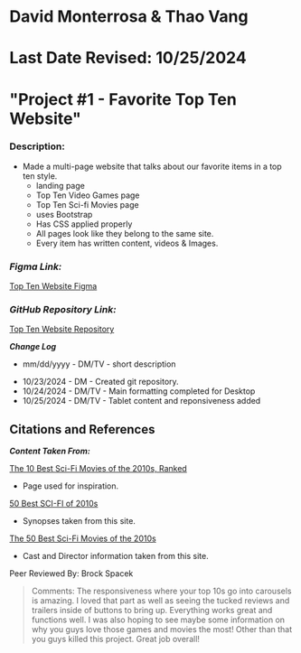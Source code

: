 # David Monterrosa & Thao Vang
# Last Date Revised: 10/25/2024
# "Project #1 - Favorite Top Ten Website"
### Description: 
- Made a multi-page website that talks about our favorite items in a top ten style.
  - landing page
  - Top Ten Video Games page
  - Top Ten Sci-fi Movies page
  - uses Bootstrap
  - Has CSS applied properly
  - All pages look like they belong to the same site.
  - Every item has written content, videos & Images.




### _Figma Link:_
[Top Ten Website Figma](https://www.figma.com/design/NPouPJRlWifqeSJS85vCOT/Favorite-Top-Ten-Website?node-id=0-1&t=7X0NOrMpnGTQujxq-1)

### _GitHub Repository Link:_
[Top Ten Website Repository](https://github.com/davidmonterrosa/FavoriteTopTenSite.git)

***Change Log***
+ mm/dd/yyyy - DM/TV - short description
- 10/23/2024 - DM - Created git repository.
- 10/24/2024 - DM/TV - Main formatting completed for Desktop
- 10/25/2024 - DM/TV - Tablet content and reponsiveness added 

## Citations and References
***Content Taken From:***

[The 10 Best Sci-Fi Movies of the 2010s, Ranked](https://collider.com/sci-fi-movies-2010s-ranked/)
- Page used for inspiration.

[50 Best SCI-FI of 2010s](https://www.imdb.com/list/ls031517345/)
- Synopses taken from this site.

[The 50 Best Sci-Fi Movies of the 2010s](https://editorial.rottentomatoes.com/guide/the-50-best-sci-fi-movies-of-the-2010s/)
- Cast and Director information taken from this site.

Peer Reviewed By: Brock Spacek
> Comments: The responsiveness where your top 10s go into carousels is amazing. I loved that part as well as seeing the tucked reviews and trailers inside of buttons to bring up. Everything works great and functions well. I was also hoping to see maybe some information on why you guys love those games and movies the most! Other than that you guys killed this project. Great job overall!
